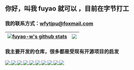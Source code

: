 ## 你好，叫我 fuyao 就可以 ，目前在字节打工

### 我的联系方式：wfytjpu@foxmail.com


| <a href="https://github.com/fuyao-w"><img align="center" src="https://github-readme-stats.vercel.app/api?username=fuyao-w&show_icons=true&include_all_commits=true&theme=tokyonight&hide_border=true" alt="fuyao-w's github stats" /></a> | <a href="https://github.com/fuyao-w"><img align="center" src="https://github-readme-stats.vercel.app/api/top-langs/?username=fuyao-w&layout=compact&theme=tokyonight&hide_border=true&hide=JavaScript,CSS,Python,Html,ASP,ColdFusion,PHP,JAVA,Lasso,C,Shell,Perl" /></a> |
|----------------------------------------------------------------------------------------------------------------------------------------------------------------------------------------------------------------------------------------|-----------------------------------------------------------------------------------------------------------------------------------------------------------------------------------------------------------------------------------------------------------------------|

### 我主要开发的仓库，很多都是受现有开源项目的启发

<a href="https://github.com/fuyao-w/go-raft">
  <img align="center" src="https://github-readme-stats.vercel.app/api/pin/?username=fuyao-w&repo=go-raft&show_owner=true&theme=tokyonight" />
</a>
<a href="https://github.com/fuyao-w/rutin">
  <img align="center" src="https://github-readme-stats.vercel.app/api/pin/?username=fuyao-w&repo=rutin&show_owner=true&theme=tokyonight" />
</a>
<a href="https://github.com/fuyao-w/rate_limit">
  <img align="center" src="https://github-readme-stats.vercel.app/api/pin/?username=fuyao-w&repo=rate_limit&show_owner=true&theme=tokyonight" />
</a>
<a href="https://github.com/fuyao-w/circuit_breaker">
  <img align="center" src="https://github-readme-stats.vercel.app/api/pin/?username=fuyao-w&repo=circuit_breaker&show_owner=true&theme=tokyonight" />
</a>
<a href="https://github.com/fuyao-w/deepcopy">
  <img align="center" src="https://github-readme-stats.vercel.app/api/pin/?username=fuyao-w&repo=deepcopy&show_owner=true&theme=tokyonight" />
</a>
<a href="https://github.com/fuyao-w/time_wheel">
  <img align="center" src="https://github-readme-stats.vercel.app/api/pin/?username=fuyao-w&repo=time_wheel&show_owner=true&theme=tokyonight" />
</a>
<a href="https://github.com/fuyao-w/common-util">
  <img align="center" src="https://github-readme-stats.vercel.app/api/pin/?username=fuyao-w&repo=common-util&show_owner=true&theme=tokyonight" />
</a>
<a href="https://github.com/fuyao-w/rust_rate_limit">
  <img align="center" src="https://github-readme-stats.vercel.app/api/pin/?username=fuyao-w&repo=rust_rate_limit&show_owner=true&theme=tokyonight" />
</a>
<a href="https://github.com/fuyao-w/rust_thread_pool">
  <img align="center" src="https://github-readme-stats.vercel.app/api/pin/?username=fuyao-w&repo=rust_thread_pool&show_owner=true&theme=tokyonight" />
</a>
<a href="https://github.com/fuyao-w/rust_circuit_breaker">
  <img align="center" src="https://github-readme-stats.vercel.app/api/pin/?username=fuyao-w&repo=rust_circuit_breaker&show_owner=true&theme=tokyonight" />
</a>

